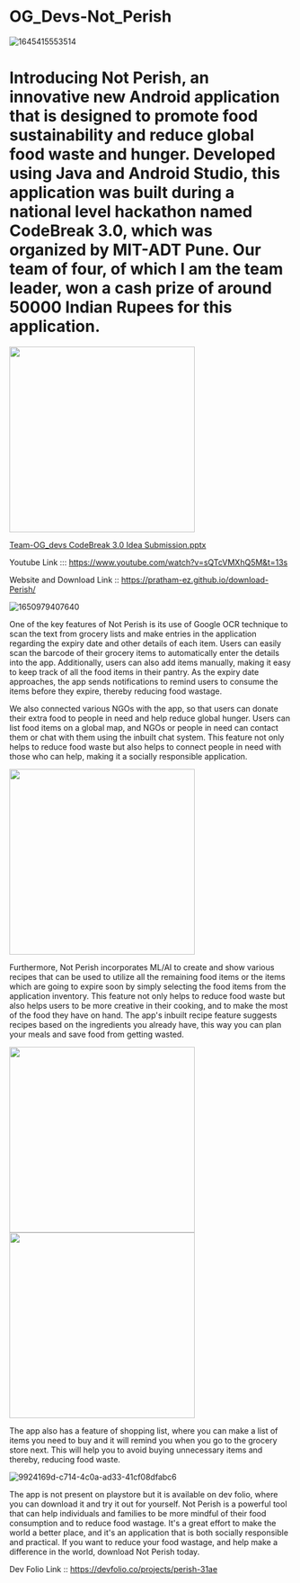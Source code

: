 # OG_Devs-Not_Perish

![1645415553514](https://user-images.githubusercontent.com/101708836/214126991-6b918e79-af25-4946-b66c-c7ea77c9f3f5.jpg)

# Introducing Not Perish, an innovative new Android application that is designed to promote food sustainability and reduce global food waste and hunger. Developed using Java and Android Studio, this application was built during a national level hackathon named CodeBreak 3.0, which was organized by MIT-ADT Pune. Our team of four, of which I am the team leader, won a cash prize of around 50000 Indian Rupees for this application.

<img src="https://user-images.githubusercontent.com/101708836/214125876-40365733-65a9-4dcb-aac0-abcd7d7caa50.jpg" width="330"/>

[Team-OG_devs CodeBreak 3.0 Idea Submission.pptx](https://github.com/harry9425/OG_Devs-Not_Perish/files/10482873/Team-OG_devs.CodeBreak.3.0.Idea.Submission.pptx)

Youtube Link ::: https://www.youtube.com/watch?v=sQTcVMXhQ5M&t=13s

Website and Download Link :: https://pratham-ez.github.io/download-Perish/

![1650979407640](https://user-images.githubusercontent.com/101708836/214125339-5b16b86b-293b-47ef-abb1-93ccf9539124.jpg)

One of the key features of Not Perish is its use of Google OCR technique to scan the text from grocery lists and make entries in the application regarding the expiry date and other details of each item. Users can easily scan the barcode of their grocery items to automatically enter the details into the app. Additionally, users can also add items manually, making it easy to keep track of all the food items in their pantry. As the expiry date approaches, the app sends notifications to remind users to consume the items before they expire, thereby reducing food wastage.

We also connected various NGOs with the app, so that users can donate their extra food to people in need and help reduce global hunger. Users can list food items on a global map, and NGOs or people in need can contact them or chat with them using the inbuilt chat system. This feature not only helps to reduce food waste but also helps to connect people in need with those who can help, making it a socially responsible application.

<img src="https://user-images.githubusercontent.com/101708836/214125875-250ed720-bc5f-4e2e-bb74-e39ac2f48c60.jpg" width="330"/>

Furthermore, Not Perish incorporates ML/AI to create and show various recipes that can be used to utilize all the remaining food items or the items which are going to expire soon by simply selecting the food items from the application inventory. This feature not only helps to reduce food waste but also helps users to be more creative in their cooking, and to make the most of the food they have on hand. The app's inbuilt recipe feature suggests recipes based on the ingredients you already have, this way you can plan your meals and save food from getting wasted.

<img src="https://user-images.githubusercontent.com/101708836/214125863-52a2af19-f5e7-4300-ae49-636a4cd42162.jpg" width="330"/><img src="https://user-images.githubusercontent.com/101708836/214125869-d47f2b92-1a74-4687-8502-5096acbe06c9.jpg" width="330"/>

The app also has a feature of shopping list, where you can make a list of items you need to buy and it will remind you when you go to the grocery store next. This will help you to avoid buying unnecessary items and thereby, reducing food waste.

![9924169d-c714-4c0a-ad33-41cf08dfabc6](https://user-images.githubusercontent.com/101708836/214126509-28226e64-4dbf-4200-9b51-d550b1e24215.jpg)

The app is not present on playstore but it is available on dev folio, where you can download it and try it out for yourself. Not Perish is a powerful tool that can help individuals and families to be more mindful of their food consumption and to reduce food wastage. It's a great effort to make the world a better place, and it's an application that is both socially responsible and practical. If you want to reduce your food wastage, and help make a difference in the world, download Not Perish today.

Dev Folio Link :: https://devfolio.co/projects/perish-31ae
